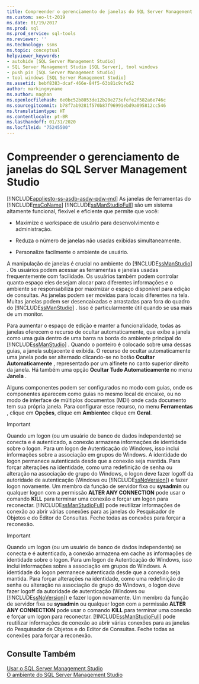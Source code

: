 ```yaml
---
title: Compreender o gerenciamento de janelas do SQL Server Management Studio
ms.custom: seo-lt-2019
ms.date: 01/19/2017
ms.prod: sql
ms.prod_service: sql-tools
ms.reviewer: ''
ms.technology: ssms
ms.topic: conceptual
helpviewer_keywords:
- autohide [SQL Server Management Studio]
- SQL Server Management Studio [SQL Server], tool windows
- push pin [SQL Server Management Studio]
- tool windows [SQL Server Management Studio]
ms.assetid: bebf8383-dcaf-466e-84f5-63b81c9cfe52
author: markingmyname
ms.author: maghan
ms.openlocfilehash: 6e0bc52b8053de12b20e273efefe2f582a6e746c
ms.sourcegitcommit: b78f7ab9281f570b87f96991ebd9a095812cc546
ms.translationtype: HT
ms.contentlocale: pt-BR
ms.lasthandoff: 01/31/2020
ms.locfileid: "75245500"
---
```

# <a name="understand-sql-server-management-studio-windows-management"></a>Compreender o gerenciamento de janelas do SQL Server Management Studio
[!INCLUDE[appliesto-ss-asdb-asdw-pdw-md](../includes/appliesto-ss-asdb-asdw-pdw-md.md)]
As janelas de ferramentas do [!INCLUDE[msCoName](../includes/msconame_md.md)] [!INCLUDE[ssManStudioFull](../includes/ssmanstudiofull-md.md)] são um sistema altamente funcional, flexível e eficiente que permite que você:  
  
-   Maximize o workspace de usuário para desenvolvimento e administração.  
  
-   Reduza o número de janelas não usadas exibidas simultaneamente.  
  
-   Personalize facilmente o ambiente de usuário.  
  
A manipulação de janelas é crucial no ambiente do [!INCLUDE[ssManStudio](../includes/ssmanstudio-md.md)] . Os usuários podem acessar as ferramentas e janelas usadas frequentemente com facilidade. Os usuários também podem controlar quanto espaço eles desejam alocar para diferentes informações e o ambiente se responsabiliza por maximizar o espaço disponível para edição de consultas. As janelas podem ser movidas para locais diferentes na tela. Muitas janelas podem ser desencaixadas e arrastadas para fora do quadro do [!INCLUDE[ssManStudio](../includes/ssmanstudio-md.md)] . Isso é particularmente útil quando se usa mais de um monitor.  
  
Para aumentar o espaço de edição e manter a funcionalidade, todas as janelas oferecem o recurso de ocultar automaticamente, que exibe a janela como uma guia dentro de uma barra na borda do ambiente principal do [!INCLUDE[ssManStudio](../includes/ssmanstudio-md.md)] . Quando o ponteiro é colocado sobre uma dessas guias, a janela subjacente é exibida. O recurso de ocultar automaticamente uma janela pode ser alternado clicando-se no botão **Ocultar Automaticamente** , representado por um alfinete no canto superior direito da janela. Há também uma opção **Ocultar Tudo Automaticamente** no menu **Janela** .  
  
Alguns componentes podem ser configurados no modo com guias, onde os componentes aparecem como guias no mesmo local de encaixe, ou no modo de interface de múltiplos documentos (MDI) onde cada documento tem sua própria janela. Para configurar esse recurso, no menu **Ferramentas** , clique em **Opções**, clique em **Ambiente**e clique em **Geral**.  
  
> [!IMPORTANT]  
> Quando um logon (ou um usuário de banco de dados independente) se conecta e é autenticado, a conexão armazena informações de identidade sobre o logon. Para um logon de Autenticação do Windows, isso inclui informações sobre a associação em grupos do Windows. A identidade do logon permanece autenticada desde que a conexão seja mantida. Para forçar alterações na identidade, como uma redefinição de senha ou alteração na associação de grupo do Windows, o logon deve fazer logoff da autoridade de autenticação (Windows ou [!INCLUDE[ssNoVersion](../includes/ssnoversion-md.md)]) e fazer logon novamente. Um membro da função de servidor fixa ou **sysadmin** ou qualquer logon com a permissão **ALTER ANY CONNECTION** pode usar o comando **KILL** para terminar uma conexão e forçar um logon para reconectar. [!INCLUDE[ssManStudioFull](../includes/ssmanstudiofull-md.md)] pode reutilizar informações de conexão ao abrir várias conexões para as janelas do Pesquisador de Objetos e do Editor de Consultas. Feche todas as conexões para forçar a reconexão.  
  
> [!IMPORTANT]  
> Quando um logon (ou um usuário de banco de dados independente) se conecta e é autenticado, a conexão armazena em cache as informações de identidade sobre o logon. Para um logon de Autenticação do Windows, isso inclui informações sobre a associação em grupos do Windows. A identidade do logon permanece autenticada desde que a conexão seja mantida. Para forçar alterações na identidade, como uma redefinição de senha ou alteração na associação de grupo do Windows, o logon deve fazer logoff da autoridade de autenticação (Windows ou [!INCLUDE[ssNoVersion](../includes/ssnoversion-md.md)]) e fazer logon novamente. Um membro da função de servidor fixa ou **sysadmin** ou qualquer logon com a permissão **ALTER ANY CONNECTION** pode usar o comando **KILL** para terminar uma conexão e forçar um logon para reconectar. [!INCLUDE[ssManStudioFull](../includes/ssmanstudiofull-md.md)] pode reutilizar informações de conexão ao abrir várias conexões para as janelas do Pesquisador de Objetos e do Editor de Consultas. Feche todas as conexões para forçar a reconexão.  
  
## <a name="see-also"></a>Consulte Também  
[Usar o SQL Server Management Studio](../ssms/use-sql-server-management-studio.md)  
[O ambiente do SQL Server Management Studio](../ssms/the-sql-server-management-studio-environment.md)  
  
